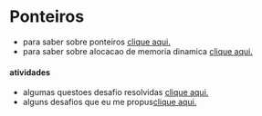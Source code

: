 # Ponteiros

- para saber sobre ponteiros [clique aqui.](https://github.com/giusfds/aeds/tree/main/estudos/ponteiro/estudos/Introdução%20a%20ponteiros)
- para saber sobre alocacao de memoria dinamica [clique aqui.](https://github.com/giusfds/aeds/tree/main/estudos/ponteiro/estudos/Ponteiros%20e%20alocação%20de%20memória/alocacao%20dinamica)

#### atividades
- algumas questoes desafio resolvidas [clique aqui.](https://github.com/giusfds/aeds/tree/main/estudos/ponteiro/exemplos/site)
- alguns desafios que eu me propus[clique aqui.](https://github.com/giusfds/aeds/tree/main/estudos/ponteiro/exemplos/atividades)